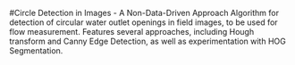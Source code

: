 #Circle Detection in Images - A Non-Data-Driven Approach
Algorithm for detection of circular water outlet openings in field images, to be used for flow measurement. Features several approaches, including Hough transform and Canny Edge Detection, as well as experimentation with HOG Segmentation. 
